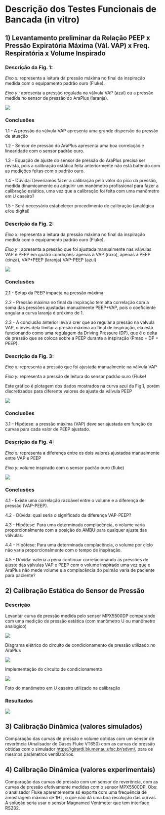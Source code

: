 # Descrição dos Testes Funcionais de Bancada (in vitro)

## 1) Levantamento preliminar da Relação PEEP x Pressão Expiratória Máxima (Vál. VAP) x Freq. Respiratória x Volume Inspirado

### Descrição da Fig. 1: 
*Eixo x:* representa a leitura da pressão máxima no final da inspiração medida com o equipamento padrão ouro (Fluke).

*Eixo y :* apresenta a pressão regulada na válvula VAP (azul) ou a pressão medida no sensor de pressão do AraPlus (laranja).


![](teste_2020_06_21_fig1.jpeg)

### Conclusões

1.1 - A pressão da válvula VAP apresenta uma grande dispersão da pressão de atuação

1.2 - Sensor de pressão do AraPlus apresenta uma boa correlação e linearidade com o sensor padrão ouro.

1.3 - Equação de ajuste do sensor de pressão do AraPlus precisa ser revista, pois a calibração estática feita anteriormente não está batendo com as medições feitas com o padrão ouro. 

1.4 - Dǘvida: Deveríamos fazer a calibração pelo valor do pico da pressão, medida dinamicamente ou adquirir um manômetro profissional para fazer a calibração estática, uma vez que a calibração foi feita com uma manômetro em U caseiro?

1.5 - Será necessário estabelecer procedimento de calibração (analógica e/ou digital)

### Descrição da Fig. 2:

*Eixo x*: representa a leitura da pressão máxima no final da inspiração medida com o equipamento padrão ouro (Fluke).

*Eixo y* : apresenta a pressão que foi ajustada manualmente nas válvulas VAP e PEEP em quatro condições: apenas a VAP (roxo), apenas a PEEP (cinza), VAP+PEEP (laranja) VAP-PEEP (azul)


![](teste_2020_06_21_fig2.jpeg)

### Conclusões

2.1 - Setup da PEEP impacta na pressão máxima.

2.2 - Pressão máxima no final da inspiração tem alta correlação com a soma das pressões ajustadas manualmente PEEP+VAP, pois o coeficiente angular a curva laranja é próximo de 1. 

2.3 - A conclusão anterior leva a crer que ao regular a pressão na válvula VAP, o invés dela limitar a presão máxima ao final de inspiração, ela está funcionando como uma regulagem da Driving Pressure (DP), que é o delta de pressão que se coloca sobre a PEEP durante a inspiração (Pmax = DP + PEEP). 

### Descrição da Fig. 3:

*Eixo x:* representa a pressão que foi ajustada manualmente na válvula VAP 

*Eixo y:* representa a pressão de leitura do sensor padrão ouro (Fluke)

Este gráfico é plotagem dos dados mostrados na curva azul da Fig.1, porém discretizados para diferente valores de ajuste da válvula PEEP

![](teste_2020_06_21_fig3.jpeg)

### Conclusões
3.1 – Hipótese: a pressão máxima (VAP) deve ser ajustada em função de curvas para cada valor de PEEP ajustado.


### Descrição da Fig. 4:

*Eixo x:*  representa a diferença entre os dois valores ajustadoa manualmente entre VAP e PEEP

*Eixo y:* volume inspirado com o sensor padrão ouro (fluke)


![](teste_2020_06_21_fig4.jpeg)

### Conclusões
4.1 - Existe uma correlação razoável entre o volume e a diferença de pressão (VAP-PEEP).

4.2 - Dúvida: qual seria o significado da diferença VAP-PEEP?

4.3 - Hipótese: Para uma determinada complacência, o volume varia proporcionalmente com a posição do AMBU para qualquer ajuste das válvulas.

4.4 - Hipótese: Para uma determinada complacência, o volume por ciclo não varia proporcionalmente com o tempo de inspiração.

4.5 - Dúvida: valeria a pena continuar correlacionando as pressões de ajuste das válvulas VAP e PEEP com o volume inspirado uma vez que o AraPlus não mede volume e a complacência do pulmão varia de paciente para paciente?


## 2) Calibração Estática do Sensor de Pressão

### Descrição

Levantar curva de pressão medida pelo sensor MPX5500DP comparando com uma medição de pressão estática (com manômetro U ou manômetro analógico)


![](teste_2020_05_31_calibracao_estatica_fig1.png)

Diagrama elétrico do circuito de condicionamento de pressão utilizado no AraPlus


![](teste_2020_05_31_calibracao_estatica_fig2.png)

Implementação do circuito de condicionamento 


![](teste_2020_05_31_calibracao_estatica_fig3.png)

Foto do manômetro em U caseiro utilizado na calibração


### Resultados

![](teste_2020_05_31_calibracao_estatica_fig4.png)




## 3) Calibração Dinâmica (valores simulados)

Comparação das curvas de pressão e volume obtidas com um sensor de reverência (Analisador de Gases Fluke VT650) com as curvas de pressão obtidas com o simulador https://girardi.blumenau.ufsc.br/sdvm/, para os mesmos parâmetros ventilatórios.

## 4) Calibração Dinâmica (valores experimentais)

Comparação das curvas de pressão com um sensor de reverência, com as curvas de pressão efetivamente medidas com o sensor MPX5500DP. Obs: o analisador  Fluke aparentemente só exporta com uma frequência de amostragem máxima de 1Hz, o que não dá uma boa resolução das curvas. A solução seria usar o sensor Magnamed Ventmeter que tem interface RS232.